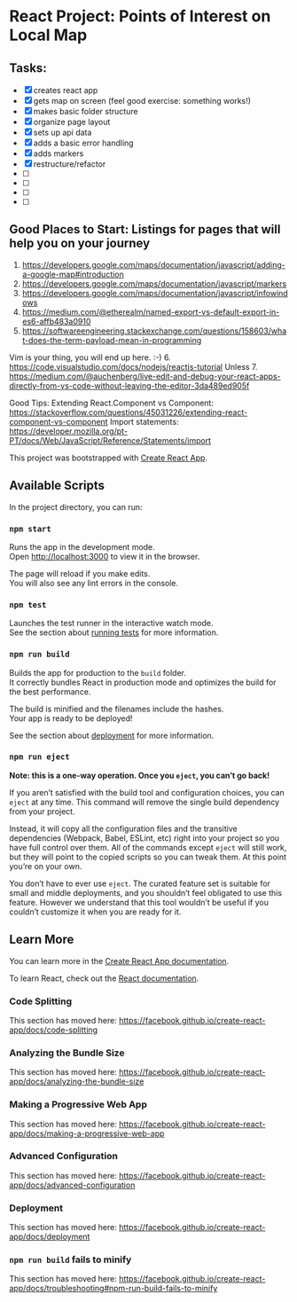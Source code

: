 # React Project: Points of Interest on Local Map




## Tasks:
- [x] creates react app
- [x] gets map on screen (feel good exercise: something works!)
- [x] makes basic folder structure
- [x] organize page layout
- [x] sets up api data
- [x] adds a basic error handling
- [x] adds markers
- [x] restructure/refactor
- [ ]
- [ ]
- [ ]
- [ ]



## Good Places to Start: Listings for pages that will help you on your journey

1. https://developers.google.com/maps/documentation/javascript/adding-a-google-map#introduction
2. https://developers.google.com/maps/documentation/javascript/markers
3. https://developers.google.com/maps/documentation/javascript/infowindows
4. https://medium.com/@etherealm/named-export-vs-default-export-in-es6-affb483a0910
5. https://softwareengineering.stackexchange.com/questions/158603/what-does-the-term-payload-mean-in-programming

Vim is your thing, you will end up here. :-)
6. https://code.visualstudio.com/docs/nodejs/reactjs-tutorial Unless 
7. https://medium.com/@auchenberg/live-edit-and-debug-your-react-apps-directly-from-vs-code-without-leaving-the-editor-3da489ed905f


Good Tips:
Extending React.Component vs Component: https://stackoverflow.com/questions/45031226/extending-react-component-vs-component
Import statements: https://developer.mozilla.org/pt-PT/docs/Web/JavaScript/Reference/Statements/import

This project was bootstrapped with [Create React App](https://github.com/facebook/create-react-app).

## Available Scripts

In the project directory, you can run:

### `npm start`

Runs the app in the development mode.<br>
Open [http://localhost:3000](http://localhost:3000) to view it in the browser.

The page will reload if you make edits.<br>
You will also see any lint errors in the console.

### `npm test`

Launches the test runner in the interactive watch mode.<br>
See the section about [running tests](https://facebook.github.io/create-react-app/docs/running-tests) for more information.

### `npm run build`

Builds the app for production to the `build` folder.<br>
It correctly bundles React in production mode and optimizes the build for the best performance.

The build is minified and the filenames include the hashes.<br>
Your app is ready to be deployed!

See the section about [deployment](https://facebook.github.io/create-react-app/docs/deployment) for more information.

### `npm run eject`

**Note: this is a one-way operation. Once you `eject`, you can’t go back!**

If you aren’t satisfied with the build tool and configuration choices, you can `eject` at any time. This command will remove the single build dependency from your project.

Instead, it will copy all the configuration files and the transitive dependencies (Webpack, Babel, ESLint, etc) right into your project so you have full control over them. All of the commands except `eject` will still work, but they will point to the copied scripts so you can tweak them. At this point you’re on your own.

You don’t have to ever use `eject`. The curated feature set is suitable for small and middle deployments, and you shouldn’t feel obligated to use this feature. However we understand that this tool wouldn’t be useful if you couldn’t customize it when you are ready for it.

## Learn More

You can learn more in the [Create React App documentation](https://facebook.github.io/create-react-app/docs/getting-started).

To learn React, check out the [React documentation](https://reactjs.org/).

### Code Splitting

This section has moved here: https://facebook.github.io/create-react-app/docs/code-splitting

### Analyzing the Bundle Size

This section has moved here: https://facebook.github.io/create-react-app/docs/analyzing-the-bundle-size

### Making a Progressive Web App

This section has moved here: https://facebook.github.io/create-react-app/docs/making-a-progressive-web-app

### Advanced Configuration

This section has moved here: https://facebook.github.io/create-react-app/docs/advanced-configuration

### Deployment

This section has moved here: https://facebook.github.io/create-react-app/docs/deployment

### `npm run build` fails to minify

This section has moved here: https://facebook.github.io/create-react-app/docs/troubleshooting#npm-run-build-fails-to-minify
